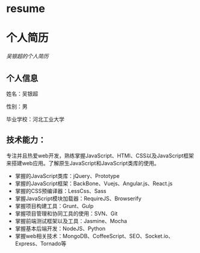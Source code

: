 # resume
<h1>个人简历</h1>
<h6>吴银超的个人简历</h6>
<h2>个人信息</h2>
<p>姓名：吴银超</p>
<p>性别：男</p>
<p>毕业学校：河北工业大学</p>
<h2>技术能力：</h2>
<p>专注并且热爱web开发，熟练掌握JavaScript、HTMl、CSS以及JavaScript框架来搭建web应用。了解原生JavaScript和JavaScript类库的使用。</p>
<ul>
  <li>掌握的JavaScript类库：jQuery、Prototype</li>
  <li>掌握的JavaScript框架：BackBone、Vuejs、Angular.js、React.js</li>
  <li>掌握的CSS预编译器：LessCss、Sass</li>
  <li>掌握JavaScript模块加载器：RequireJS、Browserify</li>
  <li>掌握项目构建工具：Grunt、Gulp</li>
  <li>掌握项目管理和协同工具的使用：SVN、Git</li>
  <li>掌握前端测试框架以及工具：Jasmine、Mocha</li>
  <li>掌握基本后端开发：NodeJS、Python</li>
  <li>掌握web相关技术：MongoDB、CoffeeScript、SEO、Socket.io、Express、Tornado等</li>
</ul>

